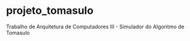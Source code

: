 # projeto_tomasulo
Trabalho de Arquitetura de Computadores III - Simulador do Algoritmo de Tomasulo
